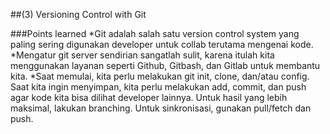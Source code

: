 ##(3) Versioning Control with Git

###Points learned
*Git adalah salah satu version control system yang paling sering digunakan developer untuk collab terutama mengenai kode.
*Mengatur git server sendirian sangatlah sulit, karena itulah kita menggunakan layanan seperti Github, Gitbash, dan Gitlab untuk membantu kita.
*Saat memulai, kita perlu melakukan git init, clone, dan/atau config. Saat kita ingin menyimpan, kita perlu melakukan add, commit, dan push agar kode kita bisa dilihat developer lainnya. Untuk hasil yang lebih maksimal, lakukan branching. Untuk sinkronisasi, gunakan pull/fetch dan push.